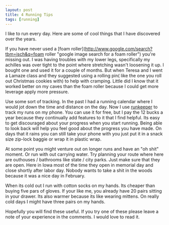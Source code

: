 ```yaml
---
layout: post
title: 4 Running Tips
tags: [running]
---
```


I like to run every day. Here are some of cool things that I have discovered over the years.

If you have never used a [foam roller](http://www.google.com/search?tbm=isch&q=foam roller "google image search for a foam roller") you're missing out. I was having troubles with my lower legs, specifically my achilles was over tight to the point where stretching wasn't loosening it up. I bought one and used it for a couple of months. But when Teresa and I went a Lamaze class and they suggested using a rolling pin( like the one you roll out Christmas cookies with) to help with cramping. Little did I know that it worked better on my caves than the foam roller because I could get more leverage apply more pressure.

Use some sort of tracking. In the past I had a running calendar where I would jot down the time and distance on the day. Now I use [runkeeper](http://runkeeper.com/user/jebaird/) to track my runs on my phone. You can use it for free, but I pay the 12 bucks a year because they continually add features to it that I find helpful. Its easy to get discouraged about your progress when you start running. Being able to look back will help you feel good about the progress you have made. On days that it rains you can still take your phone with you just put it in a snack size zip-lock baggie or wrap it in plastic wrap.

At some point you might venture out on longer runs and have an "oh shit" moment. Or run with out carrying water. Try planning your route where here are outhouses / bathrooms like state / city parks. Just make sure that they are open. Here in Iowa most of the time they open in memorial day and close shortly after labor day. Nobody wants to take a shit in the woods because it was a nice day in February.

When its cold out I run with cotton socks on my hands. Its cheaper than buying five pars of gloves. If your like me, you already have 20 pairs sitting in your drawer. Its also warmer because its like wearing mittens. On really cold days I might have three pairs on my hands. 

Hopefully you will find these useful. If you try one of these please leave a note of your experience in the comments. I would love to read it.

